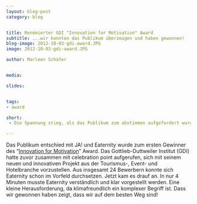 ```yaml
---
layout: blog-post
category: blog


title: Renomierter GDI "Innovation for Motivation" Award
subtitle: ...wir konnten das Publikum überzeugen und haben gewonnen!
blog-image: 2012-10-03-gdi-award.JPG
image: 2012-10-03-gdi-award.JPG

author: Marleen Schäfer


media: 

slides:


tags:
- award

short:
 - Die Spannung stieg, als das Publikum zum abstimmen aufgefordert wurde. Kurz bevor wurden die finalen 6 innovativen Projekte aus der Gastronomiebranche vorgestellt. Hatte Manuel Klarmann es geschafft die Idee von Eaternity einfach und überzeugend zu vermitteln?

---
```



Das Publikum entschied mit JA! und Eaternity wurde zum ersten Gewinner des “[Innovation for Motivation][1]” Award. Das Gottlieb-Duttweiler Institut (GDI) hatte zuvor zusammen mit celebration point aufgerufen, sich mit seinem neuen und innovativen Projekt aus der Tourismus-, Event- und Hotelbranche vorzustellen. Aus insgesamt 24 Bewerbern konnte sich Eaternity schon im Vorfeld durchsetzen. Jetzt kam es drauf an. In nur 4 Minuten musste Eaternity verständlich und klar vorgestellt werden. 
Eine kleine Herausforderung, da klimafreundlich ein komplexer Begriff ist. Dass wir gewonnen haben zeigt, dass wir auf dem besten Weg sind!


[1]: http://www.innovation4motivation.ch/home